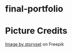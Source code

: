 # final-portfolio

# Picture Credits

<a href="https://www.freepik.com/free-vector/programming-concept-illustration_7118756.htm#query=software%20engineer&position=3&from_view=search&track=sph">Image by storyset</a> on Freepik
